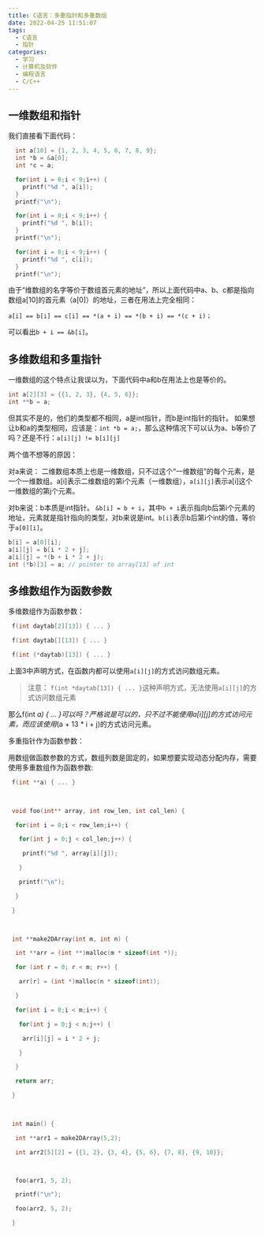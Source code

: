 ```yaml
---
title: C语言：多重指针和多重数组
date: 2022-04-25 11:51:07
tags:
  - C语言
  - 指针
categories:
  - 学习
  - 计算机及软件
  - 编程语言
  - C/C++
---
```


<!--more-->

## 一维数组和指针
我们直接看下面代码：

```c
  int a[10] = {1, 2, 3, 4, 5, 6, 7, 8, 9};
  int *b = &a[0];
  int *c = a;

  for(int i = 0;i < 9;i++) {
    printf("%d ", a[i]);
  }
  printf("\n");

  for(int i = 0;i < 9;i++) {
    printf("%d ", b[i]);
  }
  printf("\n");

  for(int i = 0;i < 9;i++) {
    printf("%d ", c[i]);
  }
  printf("\n");
```

由于“维数组的名字等价于数组首元素的地址”，所以上面代码中a、b、c都是指向数组a[10]的首元素（a[0]）的地址，三者在用法上完全相同：

`a[i] == b[i] == c[i] == *(a + i) == *(b + i) == *(c + i)；`

可以看出`b + i == &b[i]`。

## 多维数组和多重指针

一维数组的这个特点让我误以为，下面代码中a和b在用法上也是等价的。

```c
int a[2][3] = {{1, 2, 3}, {4, 5, 6}};
int **b = a;
```

但其实不是的，他们的类型都不相同，a是int指针，而b是int指针的指针。
如果想让b和a的类型相同，应该是：`int *b = a;`，那么这种情况下可以认为a、b等价了吗？还是不行：`a[i][j] != b[i][j]`

两个值不想等的原因：

对a来说： 二维数组本质上也是一维数组，只不过这个“一维数组”的每个元素，是一个一维数组。a[i]表示二维数组的第i个元素（一维数组），`a[i][j]`表示a[i]这个一维数组的第j个元素。

对b来说：b本质是int指针。 `&b[i] = b + i`，其中`b + i`表示指向b后第i个元素的地址，元素就是指针指向的类型，对b来说是int。`b[i]`表示b后第i个int的值，等价于`a[0][i]`。

```c
b[i] = a[0][i];
a[i][j] = b[i * 2 + j];
a[i][j] = *(b + i * 2 + j);
int (*b)[3] = a; // pointer to array[13] of int 
```

## 多维数组作为函数参数
 

多维数组作为函数参数：

```c
 f(int daytab[2][13]) { ... }

 f(int daytab[][13]) { ... }

 f(int (*daytab)[13]) { ... }
```

上面3中声明方式，在函数内都可以使用`a[i][j]`的方式访问数组元素。

> 注意：
> `f(int *daytab[13]) { ... }`这种声明方式，无法使用`a[i][j]`的方式访问数组元素


 那么f(int *a) { ... }可以吗？严格说是可以的，只不过不能使用a[i][j]的方式访问元素，而应该使用*(a + 13 * i + j)的方式访问元素。

 

 多重指针作为函数参数：

 

 用数组做函数参数的方式，数组列数是固定的，如果想要实现动态分配内存，需要使用多重数组作为函数参数:

```c
 f(int **a) { ... }

 

 void foo(int** array, int row_len, int col_len) {

  for(int i = 0;i < row_len;i++) {

   for(int j = 0;j < col_len;j++) {

    printf("%d ", array[i][j]);

   }

   printf("\n");

  }

 }

 

 int **make2DArray(int m, int n) {

  int **arr = (int **)malloc(m * sizeof(int *));

  for (int r = 0; r < m; r++) {

   arr[r] = (int *)malloc(n * sizeof(int));

  }

  for(int i = 0;i < m;i++) {

   for(int j = 0;j < n;j++) {

    arr[i][j] = i * 2 + j;

   }

  }

  return arr;

 }

 

 int main() {

  int **arr1 = make2DArray(5,2);

  int arr2[5][2] = {{1, 2}, {3, 4}, {5, 6}, {7, 8}, {9, 10}};



  foo(arr1, 5, 2);

  printf("\n");

  foo(arr2, 5, 2);

 }
```
